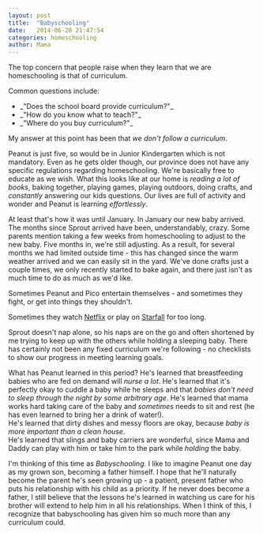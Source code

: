```yaml
---
layout: post
title:  "Babyschooling"
date:   2014-06-20 21:47:54
categories: homeschooling
author: Mama
---
```


The top concern that people raise when they learn that we are homeschooling is that of curriculum.  

Common questions include:
<ul> 
<li> _"Does the school board provide curriculum?"_
<li> _"How do you know what to teach?"_
<li> _"Where do you buy curriculum?"_
</ul>

My answer at this point has been that _we don't follow a curriculum_.

Peanut is just five, so would be in Junior Kindergarten which is not mandatory.  Even as he gets older though, our province does not have any specific regulations regarding homeschooling.  We're basically free to educate as we wish.  What this looks like at our home is _reading a lot of books_, baking together, playing games, playing outdoors, doing crafts, and _constantly_ answering our kids questions.  Our lives are full of activity and wonder and Peanut is learning _effortlessly_.

At least that's how it was until January.  In January our new baby arrived.  The months since Sprout arrived have been, understandably, crazy.  Some parents mention taking a few weeks from homeschooling to adjust to the new baby.  Five months in, we're still adjusting.  As a result, for several months we had limited outside time - this has changed since the warm weather arrived and we can easily sit in the yard.  We've done crafts just a couple times, we only recently started to bake again, and there just isn't as much time to do as much as we'd like.

Sometimes Peanut and Pico entertain themselves - and sometimes they fight, or get into things they shouldn't.

Sometimes they watch [Netflix](https://www.netflix.com) or play on [Starfall](http://www.starfall.com) for too long.  

Sprout doesn't nap alone, so his naps are on the go and often shortened by me trying to keep up with the others while holding a sleeping baby.
There has certainly not been any fixed curriculum we're following - no checklists to show our progress in meeting learning goals.

What has Peanut learned in this period?
He's learned that breastfeeding babies who are fed on demand will _nurse a lot_.
He's learned that it's perfectly okay to cuddle a baby while he sleeps and that _babies don't need to sleep through the night by some arbitrary age_.
He's learned that mama works hard taking care of the baby and _sometimes_ needs to sit and rest (he has even learned to bring her a drink of water!).  
He's learned that dirty dishes and messy floors are okay, because _baby is more important than a clean house_.  
He's learned that slings and baby carriers are wonderful, since Mama and Daddy can play with him or take him to the park while _holding_ the baby.  

I'm thinking of this time as _Babyschooling_.  I like to imagine Peanut one day as my grown son, becoming a father himself.  I hope that he'll naturally become the parent he's seen growing up - a patient, present father who puts his relationship with his child as a priority.  If he never does become a father, I still believe that the lessons he's learned in watching us care for his brother will extend to help him in all his relationships.  When I think of this, I recognize that babyschooling has given him so much more than any curriculum could.  






